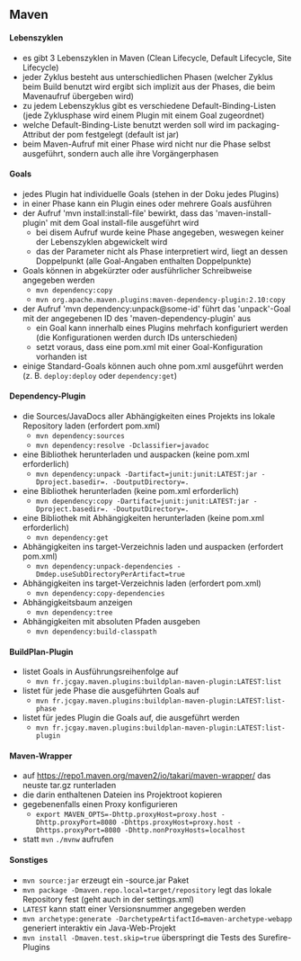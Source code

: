 ## Maven

#### Lebenszyklen

- es gibt 3 Lebenszyklen in Maven (Clean Lifecycle, Default Lifecycle, Site Lifecycle)
- jeder Zyklus besteht aus unterschiedlichen Phasen (welcher Zyklus beim Build benutzt wird ergibt sich implizit aus der Phases, die beim Mavenaufruf übergeben wird)
- zu jedem Lebenszyklus gibt es verschiedene Default-Binding-Listen (jede Zyklusphase wird einem Plugin mit einem Goal zugeordnet)
- welche Default-Binding-Liste benutzt werden soll wird im packaging-Attribut der pom festgelegt (default ist jar)
- beim Maven-Aufruf mit einer Phase wird nicht nur die Phase selbst ausgeführt, sondern auch alle ihre Vorgängerphasen

#### Goals

- jedes Plugin hat individuelle Goals (stehen in der Doku jedes Plugins)
- in einer Phase kann ein Plugin eines oder mehrere Goals ausführen
- der Aufruf 'mvn install:install-file' bewirkt, dass das 'maven-install-plugin' mit dem Goal install-file ausgeführt wird
  - bei disem Aufruf wurde keine Phase angegeben, weswegen keiner der Lebenszyklen abgewickelt wird
  - das der Parameter nicht als Phase interpretiert wird, liegt an dessen Doppelpunkt (alle Goal-Angaben enthalten Doppelpunkte)
- Goals können in abgekürzter oder ausführlicher Schreibweise angegeben werden
  - `mvn dependency:copy`
  - `mvn org.apache.maven.plugins:maven-dependency-plugin:2.10:copy`
- der Aufruf 'mvn dependency:unpack@some-id' führt das 'unpack'-Goal mit der angegebenen ID des 'maven-dependency-plugin' aus
  - ein Goal kann innerhalb eines Plugins mehrfach konfiguriert werden (die Konfigurationen werden durch IDs unterschieden)
  - setzt voraus, dass eine pom.xml mit einer Goal-Konfiguration vorhanden ist
- einige Standard-Goals können auch ohne pom.xml ausgeführt werden (z. B. `deploy:deploy` oder `dependency:get`)

#### Dependency-Plugin

- die Sources/JavaDocs aller Abhängigkeiten eines Projekts ins lokale Repository laden (erfordert pom.xml)
  - `mvn dependency:sources`
  - `mvn dependency:resolve -Dclassifier=javadoc`
- eine Bibliothek herunterladen und auspacken (keine pom.xml erforderlich)
  - `mvn dependency:unpack -Dartifact=junit:junit:LATEST:jar -Dproject.basedir=. -DoutputDirectory=.` 
- eine Bibliothek herunterladen (keine pom.xml erforderlich)
  - `mvn dependency:copy -Dartifact=junit:junit:LATEST:jar -Dproject.basedir=. -DoutputDirectory=.`
- eine Bibliothek mit Abhängigkeiten herunterladen (keine pom.xml erforderlich)
  - `mvn dependency:get`
- Abhängigkeiten ins target-Verzeichnis laden und auspacken (erfordert pom.xml)
  - `mvn dependency:unpack-dependencies -Dmdep.useSubDirectoryPerArtifact=true`
- Abhängigkeiten ins target-Verzeichnis laden (erfordert pom.xml)
  - `mvn dependency:copy-dependencies`
- Abhängigkeitsbaum anzeigen
  - `mvn dependency:tree`
- Abhängigkeiten mit absoluten Pfaden ausgeben
  - `mvn dependency:build-classpath`

#### BuildPlan-Plugin

- listet Goals in Ausführungsreihenfolge auf
  - `mvn fr.jcgay.maven.plugins:buildplan-maven-plugin:LATEST:list`
- listet für jede Phase die ausgeführten Goals auf
  - `mvn fr.jcgay.maven.plugins:buildplan-maven-plugin:LATEST:list-phase`
- listet für jedes Plugin die Goals auf, die ausgeführt werden
  - `mvn fr.jcgay.maven.plugins:buildplan-maven-plugin:LATEST:list-plugin`

#### Maven-Wrapper
- auf https://repo1.maven.org/maven2/io/takari/maven-wrapper/ das neuste tar.gz runterladen
- die darin enthaltenen Dateien ins Projektroot kopieren
- gegebenenfalls einen Proxy konfigurieren 
  - `export MAVEN_OPTS=-Dhttp.proxyHost=proxy.host -Dhttp.proxyPort=8080 -Dhttps.proxyHost=proxy.host -Dhttps.proxyPort=8080 -Dhttp.nonProxyHosts=localhost`
- statt `mvn` `./mvnw` aufrufen
  
#### Sonstiges

- `mvn source:jar` erzeugt ein -source.jar Paket
- `mvn package -Dmaven.repo.local=target/repository` legt das lokale Repository fest (geht auch in der settings.xml)
- `LATEST` kann statt einer Versionsnummer angegeben werden
- `mvn archetype:generate -DarchetypeArtifactId=maven-archetype-webapp` generiert interaktiv ein Java-Web-Projekt
- `mvn install -Dmaven.test.skip=true` überspringt die Tests des Surefire-Plugins
